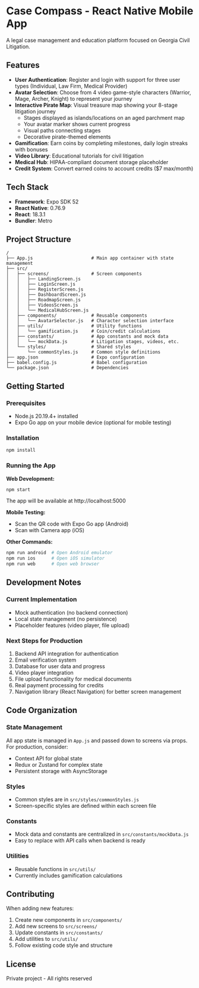 # Case Compass - React Native Mobile App

A legal case management and education platform focused on Georgia Civil Litigation.

## Features

- **User Authentication**: Register and login with support for three user types (Individual, Law Firm, Medical Provider)
- **Avatar Selection**: Choose from 4 video game-style characters (Warrior, Mage, Archer, Knight) to represent your journey
- **Interactive Pirate Map**: Visual treasure map showing your 8-stage litigation journey
  - Stages displayed as islands/locations on an aged parchment map
  - Your avatar marker shows current progress
  - Visual paths connecting stages
  - Decorative pirate-themed elements
- **Gamification**: Earn coins by completing milestones, daily login streaks with bonuses
- **Video Library**: Educational tutorials for civil litigation
- **Medical Hub**: HIPAA-compliant document storage placeholder
- **Credit System**: Convert earned coins to account credits ($7 max/month)

## Tech Stack

- **Framework**: Expo SDK 52
- **React Native**: 0.76.9
- **React**: 18.3.1
- **Bundler**: Metro

## Project Structure

```
/
├── App.js                      # Main app container with state management
├── src/
│   ├── screens/                # Screen components
│   │   ├── LandingScreen.js
│   │   ├── LoginScreen.js
│   │   ├── RegisterScreen.js
│   │   ├── DashboardScreen.js
│   │   ├── RoadmapScreen.js
│   │   ├── VideosScreen.js
│   │   └── MedicalHubScreen.js
│   ├── components/             # Reusable components
│   │   └── AvatarSelector.js   # Character selection interface
│   ├── utils/                  # Utility functions
│   │   └── gamification.js     # Coin/credit calculations
│   ├── constants/              # App constants and mock data
│   │   └── mockData.js         # Litigation stages, videos, etc.
│   └── styles/                 # Shared styles
│       └── commonStyles.js     # Common style definitions
├── app.json                    # Expo configuration
├── babel.config.js             # Babel configuration
└── package.json                # Dependencies
```

## Getting Started

### Prerequisites

- Node.js 20.19.4+ installed
- Expo Go app on your mobile device (optional for mobile testing)

### Installation

```bash
npm install
```

### Running the App

**Web Development:**
```bash
npm start
```
The app will be available at http://localhost:5000

**Mobile Testing:**
- Scan the QR code with Expo Go app (Android)
- Scan with Camera app (iOS)

**Other Commands:**
```bash
npm run android  # Open Android emulator
npm run ios      # Open iOS simulator
npm run web      # Open web browser
```

## Development Notes

### Current Implementation
- Mock authentication (no backend connection)
- Local state management (no persistence)
- Placeholder features (video player, file upload)

### Next Steps for Production
1. Backend API integration for authentication
2. Email verification system
3. Database for user data and progress
4. Video player integration
5. File upload functionality for medical documents
6. Real payment processing for credits
7. Navigation library (React Navigation) for better screen management

## Code Organization

### State Management
All app state is managed in `App.js` and passed down to screens via props. For production, consider:
- Context API for global state
- Redux or Zustand for complex state
- Persistent storage with AsyncStorage

### Styles
- Common styles are in `src/styles/commonStyles.js`
- Screen-specific styles are defined within each screen file

### Constants
- Mock data and constants are centralized in `src/constants/mockData.js`
- Easy to replace with API calls when backend is ready

### Utilities
- Reusable functions in `src/utils/`
- Currently includes gamification calculations

## Contributing

When adding new features:
1. Create new components in `src/components/`
2. Add new screens to `src/screens/`
3. Update constants in `src/constants/`
4. Add utilities to `src/utils/`
5. Follow existing code style and structure

## License

Private project - All rights reserved
